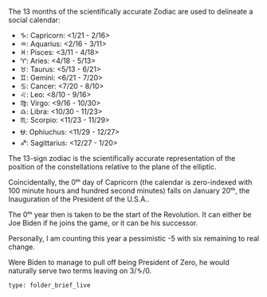 The 13 months of the scientifically accurate Zodiac are used to delineate a social calendar:

- ♑: Capricorn: <1/21 - 2/16>
- ♒: Aquarius: <2/16 - 3/11>
- ♓: Pisces: <3/11 - 4/18>
- ♈: Aries: <4/18 - 5/13>
- ♉: Taurus: <5/13 - 6/21>
- ♊: Gemini: <6/21 - 7/20>
- ♋: Cancer: <7/20 - 8/10>
- ♌: Leo: <8/10 - 9/16>
- ♍: Virgo: <9/16 - 10/30>
- ♎: Libra: <10/30 - 11/23>
- ♏: Scorpio: <11/23 - 11/29>
- ⛎: Ophiuchus: <11/29 - 12/27>
- ♐: Sagittarius: <12/27 - 1/20>

The 13-sign zodiac is the scientifically accurate representation of the position of the constellations relative to the plane of the elliptic.

Coincidentally, the 0ᵗʰ day of Capricorn (the calendar is zero-indexed with 100 minute hours and hundred second minutes) falls on January 20ᵗʰ, the Inauguration of the President of the U.S.A..

The 0ᵗʰ year then is taken to be the start of the Revolution. It can either be Joe Biden if he joins the game, or it can be his successor.

Personally, I am counting this year a pessimistic -5 with six remaining to real change.

Were Biden to manage to pull off being President of Zero, he would naturally serve two terms leaving on 3/♑︎/0.
 
```ccard
type: folder_brief_live
```
 
